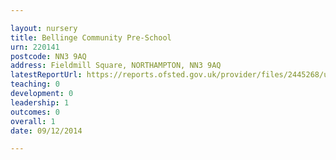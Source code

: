 ```yaml
---

layout: nursery
title: Bellinge Community Pre-School
urn: 220141
postcode: NN3 9AQ
address: Fieldmill Square, NORTHAMPTON, NN3 9AQ
latestReportUrl: https://reports.ofsted.gov.uk/provider/files/2445268/urn/220141.pdf
teaching: 0
development: 0
leadership: 1
outcomes: 0
overall: 1
date: 09/12/2014

---
```

